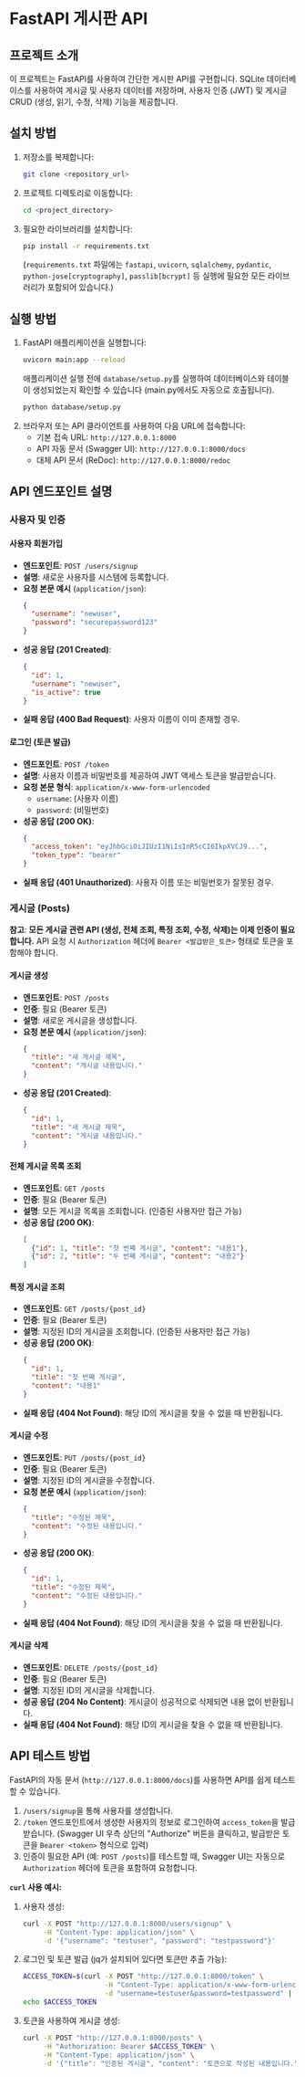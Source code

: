 # FastAPI 게시판 API

## 프로젝트 소개
이 프로젝트는 FastAPI를 사용하여 간단한 게시판 API를 구현합니다. SQLite 데이터베이스를 사용하여 게시글 및 사용자 데이터를 저장하며, 사용자 인증 (JWT) 및 게시글 CRUD (생성, 읽기, 수정, 삭제) 기능을 제공합니다.

## 설치 방법
1. 저장소를 복제합니다:
   ```bash
   git clone <repository_url>
   ```
2. 프로젝트 디렉토리로 이동합니다:
   ```bash
   cd <project_directory>
   ```
3. 필요한 라이브러리를 설치합니다:
   ```bash
   pip install -r requirements.txt
   ```
   (`requirements.txt` 파일에는 `fastapi`, `uvicorn`, `sqlalchemy`, `pydantic`, `python-jose[cryptography]`, `passlib[bcrypt]` 등 실행에 필요한 모든 라이브러리가 포함되어 있습니다.)

## 실행 방법
1. FastAPI 애플리케이션을 실행합니다:
   ```bash
   uvicorn main:app --reload
   ```
   애플리케이션 실행 전에 `database/setup.py`를 실행하여 데이터베이스와 테이블이 생성되었는지 확인할 수 있습니다 (main.py에서도 자동으로 호출됩니다).
   ```bash
   python database/setup.py 
   ```
2. 브라우저 또는 API 클라이언트를 사용하여 다음 URL에 접속합니다:
   - 기본 접속 URL: `http://127.0.0.1:8000`
   - API 자동 문서 (Swagger UI): `http://127.0.0.1:8000/docs`
   - 대체 API 문서 (ReDoc): `http://127.0.0.1:8000/redoc`

## API 엔드포인트 설명

### 사용자 및 인증

#### 사용자 회원가입
- **엔드포인트**: `POST /users/signup`
- **설명**: 새로운 사용자를 시스템에 등록합니다.
- **요청 본문 예시** (`application/json`):
  ```json
  {
    "username": "newuser",
    "password": "securepassword123"
  }
  ```
- **성공 응답 (201 Created)**:
  ```json
  {
    "id": 1,
    "username": "newuser",
    "is_active": true
  }
  ```
- **실패 응답 (400 Bad Request)**: 사용자 이름이 이미 존재할 경우.

#### 로그인 (토큰 발급)
- **엔드포인트**: `POST /token`
- **설명**: 사용자 이름과 비밀번호를 제공하여 JWT 액세스 토큰을 발급받습니다.
- **요청 본문 형식**: `application/x-www-form-urlencoded`
  - `username`: (사용자 이름)
  - `password`: (비밀번호)
- **성공 응답 (200 OK)**:
  ```json
  {
    "access_token": "eyJhbGciOiJIUzI1NiIsInR5cCI6IkpXVCJ9...",
    "token_type": "bearer"
  }
  ```
- **실패 응답 (401 Unauthorized)**: 사용자 이름 또는 비밀번호가 잘못된 경우.

### 게시글 (Posts)
**참고**: **모든 게시글 관련 API (생성, 전체 조회, 특정 조회, 수정, 삭제)는 이제 인증이 필요합니다.** API 요청 시 `Authorization` 헤더에 `Bearer <발급받은_토큰>` 형태로 토큰을 포함해야 합니다.

#### 게시글 생성
- **엔드포인트**: `POST /posts`
- **인증**: 필요 (Bearer 토큰)
- **설명**: 새로운 게시글을 생성합니다.
- **요청 본문 예시** (`application/json`):
  ```json
  {
    "title": "새 게시글 제목",
    "content": "게시글 내용입니다."
  }
  ```
- **성공 응답 (201 Created)**:
  ```json
  {
    "id": 1,
    "title": "새 게시글 제목",
    "content": "게시글 내용입니다."
  }
  ```

#### 전체 게시글 목록 조회
- **엔드포인트**: `GET /posts`
- **인증**: 필요 (Bearer 토큰)
- **설명**: 모든 게시글 목록을 조회합니다. (인증된 사용자만 접근 가능)
- **성공 응답 (200 OK)**:
  ```json
  [
    {"id": 1, "title": "첫 번째 게시글", "content": "내용1"},
    {"id": 2, "title": "두 번째 게시글", "content": "내용2"}
  ]
  ```

#### 특정 게시글 조회
- **엔드포인트**: `GET /posts/{post_id}`
- **인증**: 필요 (Bearer 토큰)
- **설명**: 지정된 ID의 게시글을 조회합니다. (인증된 사용자만 접근 가능)
- **성공 응답 (200 OK)**:
  ```json
  {
    "id": 1,
    "title": "첫 번째 게시글",
    "content": "내용1"
  }
  ```
- **실패 응답 (404 Not Found)**: 해당 ID의 게시글을 찾을 수 없을 때 반환됩니다.

#### 게시글 수정
- **엔드포인트**: `PUT /posts/{post_id}`
- **인증**: 필요 (Bearer 토큰)
- **설명**: 지정된 ID의 게시글을 수정합니다.
- **요청 본문 예시** (`application/json`):
  ```json
  {
    "title": "수정된 제목",
    "content": "수정된 내용입니다."
  }
  ```
- **성공 응답 (200 OK)**:
  ```json
  {
    "id": 1,
    "title": "수정된 제목",
    "content": "수정된 내용입니다."
  }
  ```
- **실패 응답 (404 Not Found)**: 해당 ID의 게시글을 찾을 수 없을 때 반환됩니다.

#### 게시글 삭제
- **엔드포인트**: `DELETE /posts/{post_id}`
- **인증**: 필요 (Bearer 토큰)
- **설명**: 지정된 ID의 게시글을 삭제합니다.
- **성공 응답 (204 No Content)**: 게시글이 성공적으로 삭제되면 내용 없이 반환됩니다.
- **실패 응답 (404 Not Found)**: 해당 ID의 게시글을 찾을 수 없을 때 반환됩니다.

## API 테스트 방법
FastAPI의 자동 문서 (`http://127.0.0.1:8000/docs`)를 사용하면 API를 쉽게 테스트할 수 있습니다.
1. `/users/signup`을 통해 사용자를 생성합니다.
2. `/token` 엔드포인트에서 생성한 사용자의 정보로 로그인하여 `access_token`을 발급받습니다. (Swagger UI 우측 상단의 "Authorize" 버튼을 클릭하고, 발급받은 토큰을 `Bearer <token>` 형식으로 입력)
3. 인증이 필요한 API (예: `POST /posts`)를 테스트할 때, Swagger UI는 자동으로 `Authorization` 헤더에 토큰을 포함하여 요청합니다.

**`curl` 사용 예시:**
1. 사용자 생성:
   ```bash
   curl -X POST "http://127.0.0.1:8000/users/signup" \
        -H "Content-Type: application/json" \
        -d '{"username": "testuser", "password": "testpassword"}'
   ```
2. 로그인 및 토큰 발급 (jq가 설치되어 있다면 토큰만 추출 가능):
   ```bash
   ACCESS_TOKEN=$(curl -X POST "http://127.0.0.1:8000/token" \
                       -H "Content-Type: application/x-www-form-urlencoded" \
                       -d "username=testuser&password=testpassword" | jq -r .access_token)
   echo $ACCESS_TOKEN 
   ```
3. 토큰을 사용하여 게시글 생성:
   ```bash
   curl -X POST "http://127.0.0.1:8000/posts" \
        -H "Authorization: Bearer $ACCESS_TOKEN" \
        -H "Content-Type: application/json" \
        -d '{"title": "인증된 게시글", "content": "토큰으로 작성된 내용입니다."}'
   ```
